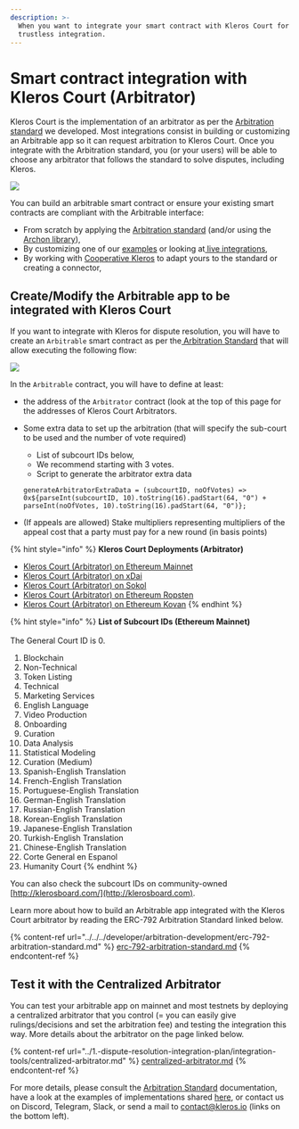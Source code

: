 ```yaml
---
description: >-
  When you want to integrate your smart contract with Kleros Court for a fully
  trustless integration.
---
```


# Smart contract integration with Kleros Court (Arbitrator)

Kleros Court is the implementation of an arbitrator as per the [Arbitration standard](https://kleros.gitbook.io/docs/developer/erc-792-arbitration-standard) we developed. Most integrations consist in building or customizing an Arbitrable app so it can request arbitration to Kleros Court. Once you integrate with the Arbitration standard, you (or your users) will be able to choose any arbitrator that follows the standard to solve disputes, including Kleros.

![](<../../../.gitbook/assets/image (48) (3) (3) (3) (2) (1) (1) (1) (1) (1) (1) (2).png>)

You can build an arbitrable smart contract or ensure your existing smart contracts are compliant with the Arbitrable interface:

* From scratch by applying the [Arbitration standard](https://kleros.gitbook.io/docs/developer/erc-792-arbitration-standard) (and/or using the [Archon library](https://kleros.gitbook.io/docs/developer/archon-ethereum-arbitration-standard-api)),
* By customizing one of our [examples](https://github.com/kleros/erc-792/tree/master/contracts/examples) or looking at[ live integrations](https://kleros.gitbook.io/docs/integrations/live-and-upcoming-integrations),
* By working with [Cooperative Kleros](mailto:contact@kleros.io) to adapt yours to the standard or creating a connector,

## Create/Modify the Arbitrable app to be integrated with Kleros Court

If you want to integrate with Kleros for dispute resolution, you will have to create an `Arbitrable` smart contract as per the[ Arbitration Standard](https://kleros.gitbook.io/docs/developer/erc-792-arbitration-standard) that will allow executing the following flow:

![](../../../.gitbook/assets/flow\_arbitrable-arbitrator-smart-contract.png)

In the `Arbitrable` contract, you will have to define at least:

* the address of the `Arbitrator` contract (look at the top of this page for the addresses of Kleros Court Arbitrators.
*   Some extra data to set up the arbitration (that will specify the sub-court to be used and the number of vote required)

    * List of subcourt IDs below,
    * We recommend starting with 3 votes.
    * Script to generate the arbitrator extra data

    `generateArbitratorExtraData = (subcourtID, noOfVotes) => 0x${parseInt(subcourtID, 10).toString(16).padStart(64, "0") + parseInt(noOfVotes, 10).toString(16).padStart(64, "0")};`
* (If appeals are allowed) Stake multipliers representing multipliers of the appeal cost that a party must pay for a new round (in basis points)

{% hint style="info" %}
**Kleros Court Deployments (Arbitrator)**

* [Kleros Court (Arbitrator) on Ethereum Mainnet](https://etherscan.io/address/0x988b3a538b618c7a603e1c11ab82cd16dbe28069)
* [Kleros Court (Arbitrator) on xDai](https://blockscout.com/xdai/mainnet/address/0x9C1dA9A04925bDfDedf0f6421bC7EEa8305F9002)
* [Kleros Court (Arbitrator) on Sokol](https://blockscout.com/poa/sokol/address/0xb701ff19fBD9702DD7Ca099Ee7D0D42a2612baB5/)
* [Kleros Court (Arbitrator) on Ethereum Ropsten](https://ropsten.etherscan.io/address/0x9643e91d3734b795e914a64169147b70876272ba)
* [Kleros Court (Arbitrator) on Ethereum Kovan](https://kovan.etherscan.io/address/0x60b2abfdfad9c0873242f59f2a8c32a3cc682f80)
{% endhint %}

{% hint style="info" %}
**List of Subcourt IDs (Ethereum Mainnet)**\
\
The General Court ID is 0.

1. Blockchain
2. Non-Technical
3. Token Listing
4. Technical
5. Marketing Services
6. English Language
7. Video Production
8. Onboarding
9. Curation
10. Data Analysis
11. Statistical Modeling
12. Curation (Medium)
13. Spanish-English Translation
14. French-English Translation
15. Portuguese-English Translation
16. German-English Translation
17. Russian-English Translation
18. Korean-English Translation
19. Japanese-English Translation
20. Turkish-English Translation
21. Chinese-English Translation
22. Corte General en Espanol
23. Humanity Court
{% endhint %}

You can also check the subcourt IDs on community-owned [http://klerosboard.com/](http://klerosboard.com).

Learn more about how to build an Arbitrable app integrated with the Kleros Court arbitrator by reading the ERC-792 Arbitration Standard linked below.

{% content-ref url="../../../developer/arbitration-development/erc-792-arbitration-standard.md" %}
[erc-792-arbitration-standard.md](../../../developer/arbitration-development/erc-792-arbitration-standard.md)
{% endcontent-ref %}

## Test it with the Centralized Arbitrator

You can test your arbitrable app on mainnet and most testnets by deploying a centralized arbitrator that you control (= you can easily give rulings/decisions and set the arbitration fee) and testing the integration this way. More details about the arbitrator on the page linked below.

{% content-ref url="../1.-dispute-resolution-integration-plan/integration-tools/centralized-arbitrator.md" %}
[centralized-arbitrator.md](../1.-dispute-resolution-integration-plan/integration-tools/centralized-arbitrator.md)
{% endcontent-ref %}

For more details, please consult the [Arbitration Standard](https://kleros.gitbook.io/docs/developer/erc-792-arbitration-standard) documentation, have a look at the examples of implementations shared [here](https://github.com/kleros/erc-792/tree/master/contracts/examples), or contact us on Discord, Telegram, Slack, or send a mail to contact@kleros.io (links on the bottom left).
